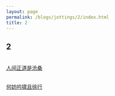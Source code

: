 ```yaml
---
layout: page
permalink: /blogs/jottings/2/index.html
title: 2
---
```


## 2

<br>[人间正道是沧桑](https://lijinzhang.com/)

<br>[何妨吟啸且徐行](https://www.zackwu.com/)
